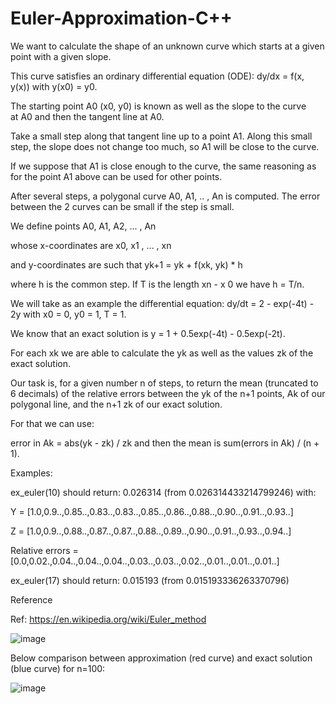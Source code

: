 # Euler-Approximation-C++

We want to calculate the shape of an unknown curve which starts at a given point with a given slope.

This curve satisfies an ordinary differential equation (ODE): dy/dx = f(x, y(x)) with y(x0) = y0.

The starting point A0 (x0, y0) is known as well as the slope to the curve at A0 and then the tangent line at A0.

Take a small step along that tangent line up to a point A1. Along this small step, the slope does not change too much, so A1 will be close to the curve. 

If we suppose that A1 is close enough to the curve, the same reasoning as for the point A1 above can be used for other points.

After several steps, a polygonal curve A0, A1, .. , An is computed. The error between the 2 curves can be small if the step is small.

We define points A0, A1, A2, ... , An

whose x-coordinates are x0, x1 , ... , xn

and y-coordinates are such that yk+1 = yk + f(xk, yk) * h

where h is the common step. If T is the length xn - x 0 we have h = T/n.

We will take as an example the differential equation: dy/dt = 2 - exp(-4t) - 2y with x0 = 0, y0 = 1, T = 1.

We know that an exact solution is y = 1 + 0.5exp(-4t) - 0.5exp(-2t).

For each xk we are able to calculate the yk as well as the values zk of the exact solution.

Our task is, for a given number n of steps, to return the mean (truncated to 6 decimals) of the relative errors between the yk of the n+1 points, Ak of our polygonal line, and the n+1 zk of our exact solution.

For that we can use:

error in Ak = abs(yk - zk) / zk and then the mean is sum(errors in Ak) / (n + 1).

Examples:

ex_euler(10) should return: 0.026314 (from 0.026314433214799246) with:

Y = [1.0,0.9..,0.85..,0.83..,0.83..,0.85..,0.86..,0.88..,0.90..,0.91..,0.93..]

Z = [1.0,0.9..,0.88..,0.87..,0.87..,0.88..,0.89..,0.90..,0.91..,0.93..,0.94..]

Relative errors = [0.0,0.02.,0.04..,0.04..,0.04..,0.03..,0.03..,0.02..,0.01..,0.01..,0.01..]

ex_euler(17) should return: 0.015193 (from 0.015193336263370796)

Reference

Ref: https://en.wikipedia.org/wiki/Euler_method

![image](https://user-images.githubusercontent.com/100108069/194638024-15cf2da8-89ba-4f86-899e-5a421c6628e6.png)

Below comparison between approximation (red curve) and exact solution (blue curve) for n=100:

![image](https://user-images.githubusercontent.com/100108069/194638054-a155f7f6-727a-4e1c-ab30-e2af76e97670.png)
